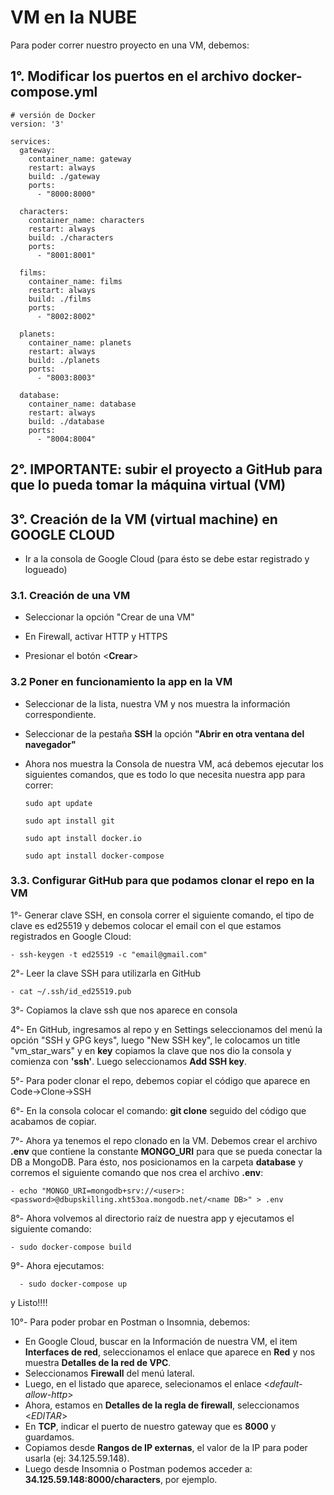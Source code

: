 # VM en la NUBE

Para poder correr nuestro proyecto en una VM, debemos:

## 1°. Modificar los puertos en el archivo docker-compose.yml

```
# versión de Docker
version: '3'

services:
  gateway:
    container_name: gateway
    restart: always
    build: ./gateway
    ports: 
      - "8000:8000"

  characters:
    container_name: characters
    restart: always
    build: ./characters
    ports: 
      - "8001:8001"
      
  films:
    container_name: films
    restart: always
    build: ./films
    ports: 
      - "8002:8002"
        
  planets:
    container_name: planets
    restart: always
    build: ./planets
    ports: 
      - "8003:8003"
          
  database:
    container_name: database
    restart: always
    build: ./database
    ports: 
      - "8004:8004"

```

## 2°. IMPORTANTE: subir el proyecto a GitHub para que lo pueda tomar la máquina virtual (VM) 

## 3°. Creación de la VM (virtual machine) en GOOGLE CLOUD

- Ir a la consola de Google Cloud (para ésto se debe estar registrado y logueado)

### 3.1. Creación de una VM
    
  - Seleccionar la opción "Crear de una VM"
  
  - En Firewall, activar HTTP y HTTPS

  - Presionar el botón <**Crear**>


### 3.2 Poner en funcionamiento la app en la VM
    
  - Seleccionar de la lista, nuestra VM y nos muestra la información correspondiente.

  - Seleccionar de la pestaña **SSH** la opción **"Abrir en otra ventana del navegador"**

  - Ahora nos muestra la Consola de nuestra VM, acá debemos ejecutar los siguientes comandos, que es todo lo que necesita nuestra app para correr:
 
        sudo apt update

        sudo apt install git

        sudo apt install docker.io

        sudo apt install docker-compose


### 3.3. Configurar GitHub para que podamos clonar el repo en la VM
    
  1°- Generar clave SSH, en consola correr el siguiente comando, el tipo de clave es ed25519 y debemos colocar el email con el que estamos registrados en Google Cloud:

    - ssh-keygen -t ed25519 -c "email@gmail.com"

  2°- Leer la clave SSH para utilizarla en GitHub

    - cat ~/.ssh/id_ed25519.pub
  
  3°- Copiamos la clave ssh que nos aparece en consola

  4°- En GitHub, ingresamos al repo y en Settings seleccionamos del menú la opción "SSH y GPG keys", luego "New SSH key", le colocamos un title "vm_star_wars" y en **key** copiamos la clave que nos dio la consola y comienza con **'ssh'**. Luego seleccionamos **Add SSH key**.

  5°- Para poder clonar el repo, debemos copiar el código que aparece en Code->Clone->SSH

  6°- En la consola colocar el comando: **git clone** seguido del código que acabamos de copiar.

  7°- Ahora ya tenemos el repo clonado en la VM. Debemos crear el archivo **.env** que contiene la constante **MONGO_URI** para que se pueda conectar la DB a MongoDB. Para ésto, nos posicionamos en la carpeta **database** y corremos el siguiente comando que nos crea el archivo **.env**:

    - echo "MONGO_URI=mongodb+srv://<user>:<password>@dbupskilling.xht53oa.mongodb.net/<name DB>" > .env

  8°- Ahora volvemos al directorio raíz de nuestra app y ejecutamos el siguiente comando:

    - sudo docker-compose build

  9°- Ahora ejecutamos:

      - sudo docker-compose up

   y Listo!!!!

  10°- Para poder probar en Postman o Insomnia, debemos:

  - En Google Cloud, buscar en la Información de nuestra VM, el item **Interfaces de red**, seleccionamos el enlace <default> que aparece en **Red** y nos muestra **Detalles de la red de VPC**. 
  - Seleccionamos **Firewall** del menú lateral.
  - Luego, en el listado que aparece, selecionamos el enlace <*default-allow-http*>
  - Ahora, estamos en **Detalles de la regla de firewall**, seleccionamos <*EDITAR*>
  - En **TCP**, indicar el puerto de nuestro gateway que es  **8000** y guardamos.
  - Copiamos desde **Rangos de IP externas**, el valor de la IP para poder usarla (ej:  34.125.59.148).
  - Luego desde Insomnia o Postman podemos acceder a: **34.125.59.148:8000/characters**, por ejemplo.